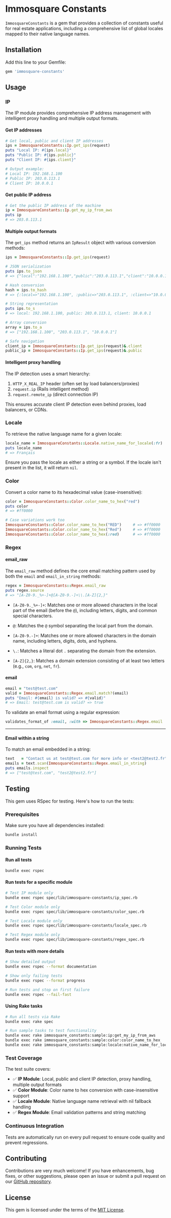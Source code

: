 # Immosquare Constants

`ImmosquareConstants` is a gem that provides a collection of constants useful for real estate applications, including a comprehensive list of global locales mapped to their native language names.

## Installation

Add this line to your Gemfile:

```ruby
gem 'immosquare-constants'
```

## Usage

### IP

The IP module provides comprehensive IP address management with intelligent proxy handling and multiple output formats.

#### Get IP addresses

```ruby
# Get local, public and client IP addresses
ips = ImmosquareConstants::Ip.get_ips(request)
puts "Local IP: #{ips.local}"
puts "Public IP: #{ips.public}"
puts "Client IP: #{ips.client}"

# Output example:
# Local IP: 192.168.1.100
# Public IP: 203.0.113.1
# Client IP: 10.0.0.1
```

#### Get public IP address

```ruby
# Get the public IP address of the machine
ip = ImmosquareConstants::Ip.get_my_ip_from_aws
puts ip
# => 203.0.113.1
```

#### Multiple output formats

The `get_ips` method returns an `IpResult` object with various conversion methods:

```ruby
ips = ImmosquareConstants::Ip.get_ips(request)

# JSON serialization
puts ips.to_json
# => {"local":"192.168.1.100","public":"203.0.113.1","client":"10.0.0.1"}

# Hash conversion
hash = ips.to_hash
# => {:local=>"192.168.1.100", :public=>"203.0.113.1", :client=>"10.0.0.1"}

# String representation
puts ips.to_s
# => local: 192.168.1.100, public: 203.0.113.1, client: 10.0.0.1

# Array conversion
array = ips.to_a
# => ["192.168.1.100", "203.0.113.1", "10.0.0.1"]

# Safe navigation
client_ip = ImmosquareConstants::Ip.get_ips(request)&.client
public_ip = ImmosquareConstants::Ip.get_ips(request)&.public
```

#### Intelligent proxy handling

The IP detection uses a smart hierarchy:
1. `HTTP_X_REAL_IP` header (often set by load balancers/proxies)
2. `request.ip` (Rails intelligent method)
3. `request.remote_ip` (direct connection IP)

This ensures accurate client IP detection even behind proxies, load balancers, or CDNs.


### Locale

To retrieve the native language name for a given locale:

```ruby
locale_name = ImmosquareConstants::Locale.native_name_for_locale(:fr)
puts locale_name
# => Français
```

Ensure you pass the locale as either a string or a symbol. If the locale isn't present in the list, it will return `nil`.


### Color

Convert a color name to its hexadecimal value (case-insensitive):

```ruby
color = ImmosquareConstants::Color.color_name_to_hex("red")
puts color
# => #ff0000

# Case variations work too
ImmosquareConstants::Color.color_name_to_hex("RED")     # => #ff0000
ImmosquareConstants::Color.color_name_to_hex("Red")     # => #ff0000
ImmosquareConstants::Color.color_name_to_hex(:red)      # => #ff0000
```

### Regex

#### email_raw
The `email_raw` method defines the core email matching pattern used by both the `email` and `email_in_string` methods:

```ruby
regex = ImmosquareConstants::Regex.email_raw
puts regex.source
# => "[A-Z0-9._%+-]+@[A-Z0-9.-]+\\.[A-Z]{2,}"
```


- `[A-Z0-9._%+-]+`: Matches one or more allowed characters in the local part of the email (before the `@`), including letters, digits, and common special characters.

- `@`: Matches the `@` symbol separating the local part from the domain.

- `[A-Z0-9.-]+`: Matches one or more allowed characters in the domain name, including letters, digits, dots, and hyphens.

- `\.`: Matches a literal dot `.` separating the domain from the extension.

- `[A-Z]{2,}`: Matches a domain extension consisting of at least two letters (e.g., `com`, `org`, `net`, `fr`).

#### email

```ruby
email = "test@test.com"
valid = ImmosquareConstants::Regex.email.match?(email)
puts "Email: #{email} is valid? => #{valid}"
# => Email: test@test.com is valid? => true
```

To validate an email format using a regular expression:

```ruby
validates_format_of :email, :with => ImmosquareConstants::Regex.email
```

---

#### Email within a string
To match an email embedded in a string:

```ruby
text   = "Contact us at test@test.com for more info or <test2@test2.fr"
emails = text.scan(ImmosquareConstants::Regex.email_in_string)
puts emails.inspect
# => ["test@test.com", "test2@test2.fr"]
```




## Testing

This gem uses RSpec for testing. Here's how to run the tests:

### Prerequisites

Make sure you have all dependencies installed:

```bash
bundle install
```

### Running Tests

#### Run all tests
```bash
bundle exec rspec
```

#### Run tests for a specific module
```bash
# Test IP module only
bundle exec rspec spec/lib/immosquare-constants/ip_spec.rb

# Test Color module only
bundle exec rspec spec/lib/immosquare-constants/color_spec.rb

# Test Locale module only
bundle exec rspec spec/lib/immosquare-constants/locale_spec.rb

# Test Regex module only
bundle exec rspec spec/lib/immosquare-constants/regex_spec.rb
```

#### Run tests with more details
```bash
# Show detailed output
bundle exec rspec --format documentation

# Show only failing tests
bundle exec rspec --format progress

# Run tests and stop on first failure
bundle exec rspec --fail-fast
```

#### Using Rake tasks
```bash
# Run all tests via Rake
bundle exec rake spec

# Run sample tasks to test functionality
bundle exec rake immosquare_constants:sample:ip:get_my_ip_from_aws
bundle exec rake immosquare_constants:sample:color:color_name_to_hex
bundle exec rake immosquare_constants:sample:locale:native_name_for_locale
```

### Test Coverage

The test suite covers:
- ✅ **IP Module**: Local, public and client IP detection, proxy handling, multiple output formats
- ✅ **Color Module**: Color name to hex conversion with case-insensitive support
- ✅ **Locale Module**: Native language name retrieval with nil fallback handling
- ✅ **Regex Module**: Email validation patterns and string matching

### Continuous Integration

Tests are automatically run on every pull request to ensure code quality and prevent regressions.


## Contributing

Contributions are very much welcome! If you have enhancements, bug fixes, or other suggestions, please open an issue or submit a pull request on our [GitHub repository](https://github.com/immosquare/immosquare-constants).

## License

This gem is licensed under the terms of the [MIT License](https://opensource.org/licenses/MIT).
